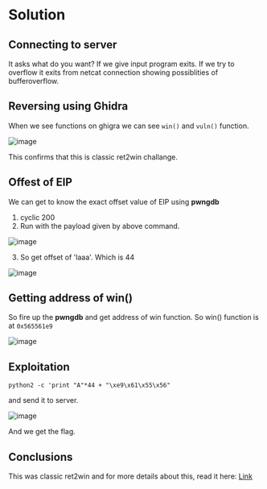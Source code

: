 # Solution
## Connecting to server
It asks what do you want? If we give input program exits.
If we try to overflow it exits from netcat connection showing possiblities of bufferoverflow.
## Reversing using Ghidra
When we see functions on ghigra we can see `win()` and `vuln()` function.

![image](https://github.com/sumukhchitloor/pbCTF/assets/72266248/bb929f38-5a4d-4f12-a00f-ac62b5729491)

This confirms that this is classic ret2win challange.

## Offest of EIP

We can get to know the exact offset value of EIP using **pwngdb** <br>
1. cyclic 200
2. Run with the payload given by above command.

![image](https://github.com/sumukhchitloor/pbCTF/assets/72266248/3411618b-1d11-4f08-bc4c-b2ad44088525)

3. So get offset of 'laaa'. Which is 44

![image](https://github.com/sumukhchitloor/pbCTF/assets/72266248/daf57162-1063-42ce-8268-ee32e3070ebd)


## Getting address of win()
So fire up the **pwngdb** and get address of win function. So win() function is at `0x565561e9`

![image](https://github.com/sumukhchitloor/pbCTF/assets/72266248/36777de0-c8fa-42a7-be12-6633b10a3f76)


## Exploitation

`python2 -c 'print "A"*44 + "\xe9\x61\x55\x56"`

and send it to server.

![image](https://github.com/sumukhchitloor/pbCTF/assets/72266248/374e6930-6278-4760-a56b-7c16c951c82f)

And we get the flag.

## Conclusions
This was classic ret2win and for more details about this, read it here:
[Link](https://www.sumukhchitloor.me/binary-exploitation/introduction-to-buffer-overflow)
